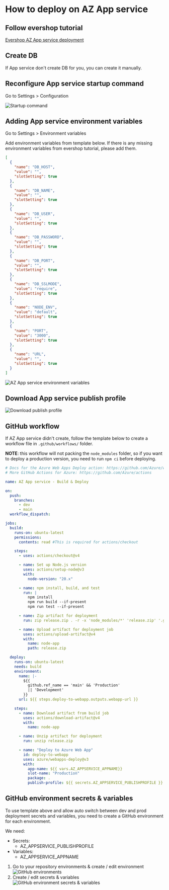 # How to deploy on AZ App service

## Follow evershop tutorial

[Evershop AZ App service deployment](https://evershop.io/docs/development/deployment/deploy-evershop-to-azure)

## Create DB

If App service don't create DB for you, you can create it manually.

## Reconfigure App service startup command

Go to Settings > Configuration

![Startup command](images/az-appservice-start-config.png)

## Adding App service environment variables

Go to Settings > Environment variables

Add environment variables from template below.
If there is any missing environment variables from evershop tutorial, please add them.

```json
[
  {
    "name": "DB_HOST",
    "value": "",
    "slotSetting": true
  },
  {
    "name": "DB_NAME",
    "value": "",
    "slotSetting": true
  },
  {
    "name": "DB_USER",
    "value": "",
    "slotSetting": true
  },
  {
    "name": "DB_PASSWORD",
    "value": "",
    "slotSetting": true
  },
  {
    "name": "DB_PORT",
    "value": "",
    "slotSetting": true
  },
  {
    "name": "DB_SSLMODE",
    "value": "require",
    "slotSetting": true
  },
  {
    "name": "NODE_ENV",
    "value": "default",
    "slotSetting": true
  },
  {
    "name": "PORT",
    "value": "3000",
    "slotSetting": true
  },
  {
    "name": "URL",
    "value": "",
    "slotSetting": true
  }
]
```

![AZ App service environment variables](images/az-appservice-env.png)

## Download App service publish profile

![Download publish profile](images/az-appservice-deploy-download-profile.png)

## GitHub workflow

If AZ App service didn't create, follow the template below to create a workflow file in `.github/workflows/` folder.

**NOTE**: this workflow will not packing the `node_modules` folder, so if you want to deploy a production version, you need to run `npm ci` before deploying.

```yaml
# Docs for the Azure Web Apps Deploy action: https://github.com/Azure/webapps-deploy
# More GitHub Actions for Azure: https://github.com/Azure/actions

name: AZ App service - Build & Deploy

on:
  push:
    branches:
      - dev
      - main
  workflow_dispatch:

jobs:
  build:
    runs-on: ubuntu-latest
    permissions:
      contents: read #This is required for actions/checkout

    steps:
      - uses: actions/checkout@v4

      - name: Set up Node.js version
        uses: actions/setup-node@v3
        with:
          node-version: "20.x"

      - name: npm install, build, and test
        run: |
          npm install
          npm run build --if-present
          npm run test --if-present

      - name: Zip artifact for deployment
        run: zip release.zip . -r -x 'node_modules/*' 'release.zip' '.github/*' '.git/*' '.gitignore' 'README.md' '.env'

      - name: Upload artifact for deployment job
        uses: actions/upload-artifact@v4
        with:
          name: node-app
          path: release.zip

  deploy:
    runs-on: ubuntu-latest
    needs: build
    environment:
      name: |-
        ${{ 
          github.ref_name == 'main' && 'Production'
          || 'Development'
        }}
      url: ${{ steps.deploy-to-webapp.outputs.webapp-url }}

    steps:
      - name: Download artifact from build job
        uses: actions/download-artifact@v4
        with:
          name: node-app

      - name: Unzip artifact for deployment
        run: unzip release.zip

      - name: "Deploy to Azure Web App"
        id: deploy-to-webapp
        uses: azure/webapps-deploy@v3
        with:
          app-name: ${{ vars.AZ_APPSERVICE_APPNAME}}
          slot-name: "Production"
          package: .
          publish-profile: ${{ secrets.AZ_APPSERVICE_PUBLISHPROFILE }}
```

## GitHub environment secrets & variables

To use template above and allow auto switch between dev and prod deployment secrets and variables, you need to create a GitHub environment for each environment.

We need:
- Secrets:
  - AZ_APPSERVICE_PUBLISHPROFILE
- Variables:
  - AZ_APPSERVICE_APPNAME

1. Go to your repository environments & create / edit environment
![GitHub environments](images/github-environment.png)
1. Create / edit secrets & variables
![GitHub environment secrets & variables](images/github-env-secretandvar.png)